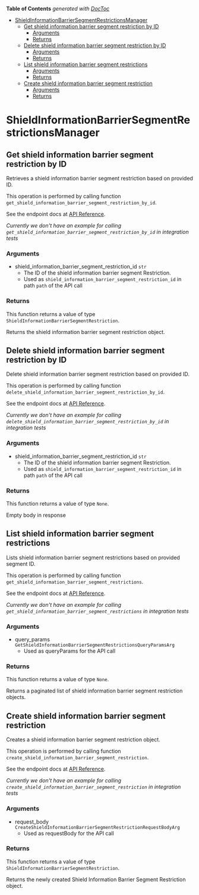 <!-- START doctoc generated TOC please keep comment here to allow auto update -->
<!-- DON'T EDIT THIS SECTION, INSTEAD RE-RUN doctoc TO UPDATE -->
**Table of Contents**  *generated with [DocToc](https://github.com/thlorenz/doctoc)*

- [ShieldInformationBarrierSegmentRestrictionsManager](#shieldinformationbarriersegmentrestrictionsmanager)
  - [Get shield information barrier segment restriction by ID](#get-shield-information-barrier-segment-restriction-by-id)
    - [Arguments](#arguments)
    - [Returns](#returns)
  - [Delete shield information barrier segment restriction by ID](#delete-shield-information-barrier-segment-restriction-by-id)
    - [Arguments](#arguments-1)
    - [Returns](#returns-1)
  - [List shield information barrier segment restrictions](#list-shield-information-barrier-segment-restrictions)
    - [Arguments](#arguments-2)
    - [Returns](#returns-2)
  - [Create shield information barrier segment restriction](#create-shield-information-barrier-segment-restriction)
    - [Arguments](#arguments-3)
    - [Returns](#returns-3)

<!-- END doctoc generated TOC please keep comment here to allow auto update -->

# ShieldInformationBarrierSegmentRestrictionsManager

## Get shield information barrier segment restriction by ID

Retrieves a shield information barrier segment
restriction based on provided ID.

This operation is performed by calling function `get_shield_information_barrier_segment_restriction_by_id`.

See the endpoint docs at
[API Reference](https://developer.box.com/reference/get-shield-information-barrier-segment-restrictions-id/).

*Currently we don't have an example for calling `get_shield_information_barrier_segment_restriction_by_id` in integration tests*

### Arguments

- shield_information_barrier_segment_restriction_id `str`
  - The ID of the shield information barrier segment Restriction.
  - Used as `shield_information_barrier_segment_restriction_id` in path `path` of the API call


### Returns

This function returns a value of type `ShieldInformationBarrierSegmentRestriction`.

Returns the shield information barrier segment
restriction object.


## Delete shield information barrier segment restriction by ID

Delete shield information barrier segment restriction
based on provided ID.

This operation is performed by calling function `delete_shield_information_barrier_segment_restriction_by_id`.

See the endpoint docs at
[API Reference](https://developer.box.com/reference/delete-shield-information-barrier-segment-restrictions-id/).

*Currently we don't have an example for calling `delete_shield_information_barrier_segment_restriction_by_id` in integration tests*

### Arguments

- shield_information_barrier_segment_restriction_id `str`
  - The ID of the shield information barrier segment Restriction.
  - Used as `shield_information_barrier_segment_restriction_id` in path `path` of the API call


### Returns

This function returns a value of type `None`.

Empty body in response


## List shield information barrier segment restrictions

Lists shield information barrier segment restrictions
based on provided segment ID.

This operation is performed by calling function `get_shield_information_barrier_segment_restrictions`.

See the endpoint docs at
[API Reference](https://developer.box.com/reference/get-shield-information-barrier-segment-restrictions/).

*Currently we don't have an example for calling `get_shield_information_barrier_segment_restrictions` in integration tests*

### Arguments

- query_params `GetShieldInformationBarrierSegmentRestrictionsQueryParamsArg`
  - Used as queryParams for the API call


### Returns

This function returns a value of type `None`.

Returns a paginated list of
shield information barrier segment restriction objects.


## Create shield information barrier segment restriction

Creates a shield information barrier
segment restriction object.

This operation is performed by calling function `create_shield_information_barrier_segment_restriction`.

See the endpoint docs at
[API Reference](https://developer.box.com/reference/post-shield-information-barrier-segment-restrictions/).

*Currently we don't have an example for calling `create_shield_information_barrier_segment_restriction` in integration tests*

### Arguments

- request_body `CreateShieldInformationBarrierSegmentRestrictionRequestBodyArg`
  - Used as requestBody for the API call


### Returns

This function returns a value of type `ShieldInformationBarrierSegmentRestriction`.

Returns the newly created Shield
Information Barrier Segment Restriction object.


